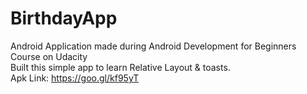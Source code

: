 # BirthdayApp
Android Application made during Android Development for Beginners Course on Udacity  
Built this simple app to learn Relative Layout & toasts.  
Apk Link: https://goo.gl/kf95yT
